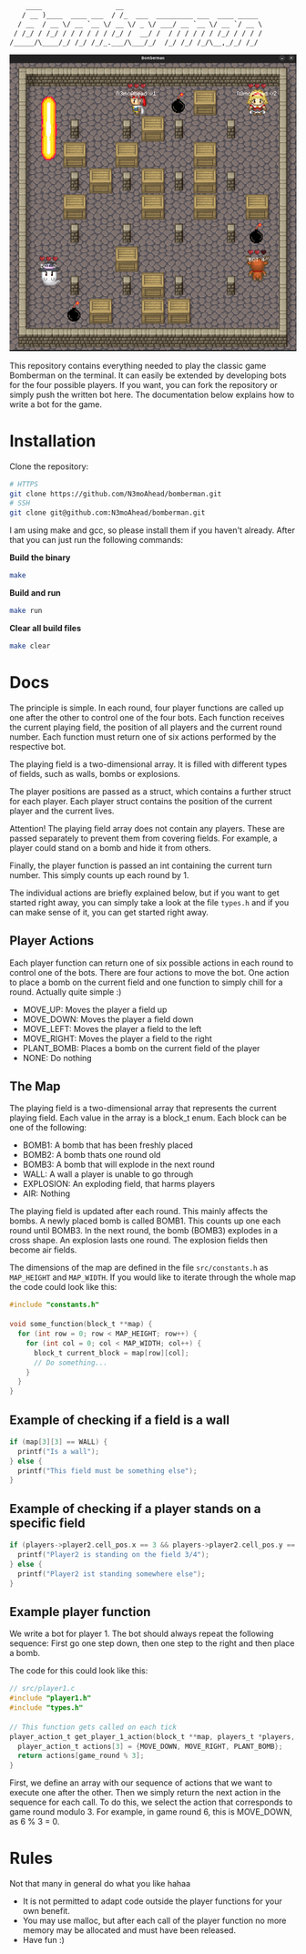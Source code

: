 ```
    ____                  __
   / __ )____  ____ ___  / /_  ___  _________ ___  ____ _____
  / __  / __ \/ __ `__ \/ __ \/ _ \/ ___/ __ `__ \/ __ `/ __ \
 / /_/ / /_/ / / / / / / /_/ /  __/ /  / / / / / / /_/ / / / /
/_____/\____/_/ /_/ /_/_.___/\___/_/  /_/ /_/ /_/\__,_/_/ /_/
```

![alt text](images/game_example_image.png)


This repository contains everything needed to play the classic game Bomberman on the terminal. It can easily be extended by developing bots for the four possible players. If you want, you can fork the repository or simply push the written bot here. The documentation below explains how to write a bot for the game.

# Installation

Clone the repository:

```bash
# HTTPS
git clone https://github.com/N3moAhead/bomberman.git
# SSH
git clone git@github.com:N3moAhead/bomberman.git
```

I am using make and gcc, so please install them if you haven't already.
After that you can just run the following commands:

**Build the binary**

```bash
make
```

**Build and run**

```bash
make run
```

**Clear all build files**

```bash
make clear
```

# Docs

The principle is simple. In each round, four player functions are called up one after the other to control one of the four bots. Each function receives the current playing field, the position of all players and the current round number. Each function must return one of six actions performed by the respective bot.

The playing field is a two-dimensional array. It is filled with different types of fields, such as walls, bombs or explosions.

The player positions are passed as a struct, which contains a further struct for each player. Each player struct contains the position of the current player and the current lives.

Attention! The playing field array does not contain any players. These are passed separately to prevent them from covering fields. For example, a player could stand on a bomb and hide it from others.

Finally, the player function is passed an int containing the current turn number. This simply counts up each round by 1.

The individual actions are briefly explained below, but if you want to get started right away, you can simply take a look at the file `types.h` and if you can make sense of it, you can get started right away.

## Player Actions

Each player function can return one of six possible actions in each round to control one of the bots. There are four actions to move the bot. One action to place a bomb on the current field and one function to simply chill for a round. Actually quite simple :)

- MOVE_UP: Moves the player a field up
- MOVE_DOWN: Moves the player a field down
- MOVE_LEFT: Moves the player a field to the left
- MOVE_RIGHT: Moves the player a field to the right
- PLANT_BOMB: Places a bomb on the current field of the player
- NONE: Do nothing

## The Map

The playing field is a two-dimensional array that represents the current playing field. Each value in the array is a block_t enum. Each block can be one of the following:

- BOMB1: A bomb that has been freshly placed
- BOMB2: A bomb thats one round old
- BOMB3: A bomb that will explode in the next round
- WALL: A wall a player is unable to go through
- EXPLOSION: An exploding field, that harms players
- AIR: Nothing

The playing field is updated after each round. This mainly affects the bombs. A newly placed bomb is called BOMB1. This counts up one each round until BOMB3. In the next round, the bomb (BOMB3) explodes in a cross shape. An explosion lasts one round. The explosion fields then become air fields.

The dimensions of the map are defined in the file `src/constants.h` as `MAP_HEIGHT` and `MAP_WIDTH`. If you would like to iterate through the whole map the code could look like this:

```c
#include "constants.h"

void some_function(block_t **map) {
  for (int row = 0; row < MAP_HEIGHT; row++) {
    for (int col = 0; col < MAP_WIDTH; col++) {
      block_t current_block = map[row][col];
      // Do something...
    }
  }
}
```

## Example of checking if a field is a wall

```c
if (map[3][3] == WALL) {
  printf("Is a wall");
} else {
  printf("This field must be something else");
}
```

## Example of checking if a player stands on a specific field

```c
if (players->player2.cell_pos.x == 3 && players->player2.cell_pos.y == 4) {
  printf("Player2 is standing on the field 3/4");
} else {
  printf("Player2 ist standing somewhere else");
}
```

## Example player function

We write a bot for player 1. The bot should always repeat the following sequence: First go one step down, then one step to the right and then place a bomb.

The code for this could look like this:

```c
// src/player1.c
#include "player1.h"
#include "types.h"

// This function gets called on each tick
player_action_t get_player_1_action(block_t **map, players_t *players, int game_round) {
  player_action_t actions[3] = {MOVE_DOWN, MOVE_RIGHT, PLANT_BOMB};
  return actions[game_round % 3];
}
```

First, we define an array with our sequence of actions that we want to execute one after the other. Then we simply return the next action in the sequence for each call. To do this, we select the action that corresponds to game round modulo 3. For example, in game round 6, this is MOVE_DOWN, as 6 % 3 = 0.

# Rules

Not that many in general do what you like hahaa

- It is not permitted to adapt code outside the player functions for your own benefit.
- You may use malloc, but after each call of the player function no more memory may be allocated and must have been released.
- Have fun :)
